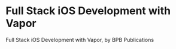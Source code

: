 # Full Stack iOS Development with Vapor
 Full Stack iOS Development with Vapor, by BPB Publications
